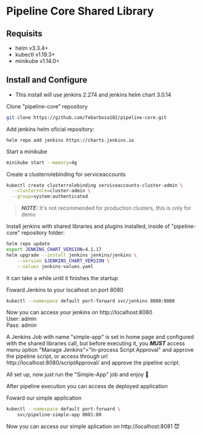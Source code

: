 # Pipeline Core Shared Library

## Requisits
- helm v3.3.4+
- kubectl v1.19.3+
- minikube v1.14.0+
## Install and Configure
* This install will use jenkins 2.274 and jenkins helm chart 3.0.14

Clone "pipeline-core" repository
```sh
git clone https://github.com/febarbosa182/pipeline-core.git
```

Add jenkins helm oficial repository:
```śh
helm repo add jenkins https://charts.jenkins.io
```

Start a minikube 
```sh
minikube start --memory=4g
```

Create a clusterrolebinding for serviceaccounts
```sh
kubectl create clusterrolebinding serviceaccounts-cluster-admin \
  --clusterrole=cluster-admin \
  --group=system:authenticated
```

> **_NOTE:_**  It's not recommended for production clusters, this is only for demo

Install jenkins with shared libraries and plugins installed, inside of "pipeline-core" repository folder:
```sh
helm repo update
export JENKINS_CHART_VERSION=4.1.17
helm upgrade --install jenkins jenkins/jenkins \
    --version $JENKINS_CHART_VERSION \
    --values jenkins-values.yaml
```
It can take a while until it finishes the startup

Foward Jenkins to your localhost on port 8080
```sh
kubectl --namespace default port-forward svc/jenkins 8080:8080
```
Now you can access your jenkins on http://localhost:8080
</br>
User: admin
</br>
Pass: admin

A Jenkins Job with name "simple-app" is set in home page and configured with the  shared libraries call, but before executing it, you **_MUST_** access menu option "Manage Jenkins">"In-process Script Approval" and approve the pipeline script, or access through url http://localhost:8080/scriptApproval/ and approve the pipeline script.

All set up, now just run the "Simple-App" job and enjoy 🤩

After pipeline execution you can access de deployed application

Foward our simple application
```sh
kubectl --namespace default port-forward \
    svc/pipeline-simple-app 8081:80
```
Now you can access our simple aplication on http://localhost:8081 😈